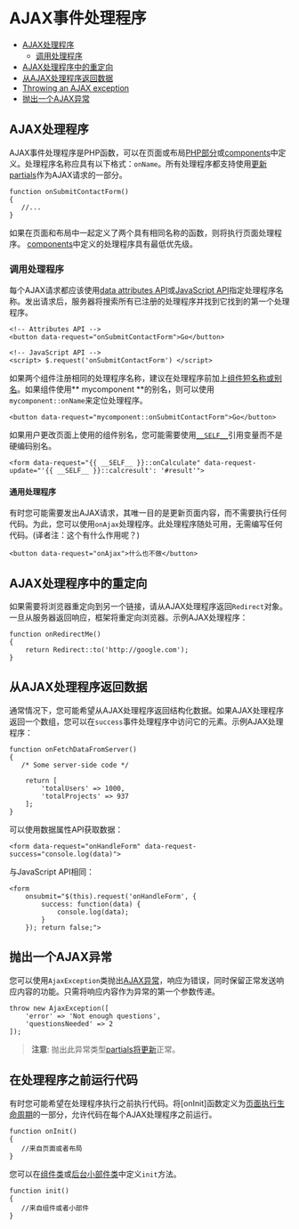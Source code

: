 # AJAX事件处理程序

- [AJAX处理程序](#ajax-handlers)
    - [调用处理程序](#calling-handlers)
- [AJAX处理程序中的重定向](#redirections-in-handlers)
- [从AJAX处理程序返回数据](#returning-data-from-handlers)
- [Throwing an AJAX exception](#throw-ajax-exception)
- [抛出一个AJAX异常](#before-handler)

<a name="ajax-handlers"></a>
## AJAX处理程序

AJAX事件处理程序是PHP函数，可以在页面或布局[PHP部分](../cms/themes#php-section)或[components](../cms/components)中定义。处理程序名称应具有以下格式：`onName`。所有处理程序都支持使用[更新partials](../ajax/update-partials)作为AJAX请求的一部分。

    function onSubmitContactForm()
    {
       //...
    }

如果在页面和布局中一起定义了两个具有相同名称的函数，则将执行页面处理程序。 [components](../cms/components)中定义的处理程序具有最低优先级。

<a name="calling-handlers"></a>
### 调用处理程序

每个AJAX请求都应该使用[data attributes API](../ajax/attributes-api)或[JavaScript API](../ajax/javascript-api)指定处理程序名称。发出请求后，服务器将搜索所有已注册的处理程序并找到它找到的第一个处理程序。

    <!-- Attributes API -->
    <button data-request="onSubmitContactForm">Go</button>

    <!-- JavaScript API -->
    <script> $.request('onSubmitContactForm') </script>

如果两个组件注册相同的处理程序名称，建议在处理程序前加上[组件短名称或别名](../cms/components#aliases)。如果组件使用** mycomponent **的别名，则可以使用`mycomponent::onName`来定位处理程序。

    <button data-request="mycomponent::onSubmitContactForm">Go</button>

如果用户更改页面上使用的组件别名，您可能需要使用[`__SELF__`](https://octobercms.com/docs/plugin/components#referencing-self)引用变量而不是硬编码别名。

    <form data-request="{{ __SELF__ }}::onCalculate" data-request-update="'{{ __SELF__ }}::calcresult': '#result'">

#### 通用处理程序

有时您可能需要发出AJAX请求，其唯一目的是更新页面内容，而不需要执行任何代码。为此，您可以使用`onAjax`处理程序。此处理程序随处可用，无需编写任何代码。(译者注：这个有什么作用呢？)

    <button data-request="onAjax">什么也不做</button>

<a name="redirections-in-handlers"></a>
## AJAX处理程序中的重定向

如果需要将浏览器重定向到另一个链接，请从AJAX处理程序返回`Redirect`对象。一旦从服务器返回响应，框架将重定向浏览器。示例AJAX处理程序：

    function onRedirectMe()
    {
        return Redirect::to('http://google.com');
    }

<a name="returning-data-from-handlers"></a>
## 从AJAX处理程序返回数据

通常情况下，您可能希望从AJAX处理程序返回结构化数据。如果AJAX处理程序返回一个数组，您可以在`success`事件处理程序中访问它的元素。示例AJAX处理程序：

    function onFetchDataFromServer()
    {
       /* Some server-side code */

        return [
            'totalUsers' => 1000,
            'totalProjects' => 937
        ];
    }

可以使用数据属性API获取数据：

    <form data-request="onHandleForm" data-request-success="console.log(data)">

与JavaScript API相同：

    <form
        onsubmit="$(this).request('onHandleForm', {
            success: function(data) {
                console.log(data);
            }
        }); return false;">

<a name="throw-ajax-exception"></a>
## 抛出一个AJAX异常

您可以使用`AjaxException`类抛出[AJAX异常](../services/error-log#ajax-exception)，响应为错误，同时保留正常发送响应内容的功能。只需将响应内容作为异常的第一个参数传递。

    throw new AjaxException([
        'error' => 'Not enough questions',
        'questionsNeeded' => 2
    ]);

> **注意**: 抛出此异常类型[partials将更新](../ajax/update-partials)正常。

<a name="before-handler"></a>
## 在处理程序之前运行代码

有时您可能希望在处理程序执行之前执行代码。将[onInit]函数定义为[页面执行生命周期](../cms/layouts#dynamic-pages)的一部分，允许代码在每个AJAX处理程序之前运行。

    function onInit()
    {
       //来自页面或者布局
    }

您可以在[组件类](../plugin/components#page-cycle-init)或[后台小部件类](../backend/widgets)中定义`init`方法。

    function init()
    {
       //来自组件或者小部件
    }
